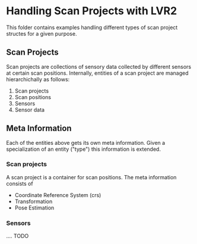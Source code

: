 # Handling Scan Projects with LVR2

This folder contains examples handling different types of scan project structes for a given purpose.

## Scan Projects
Scan projects are collections of sensory data collected by different sensors at certain scan positions. Internally, entities of a scan project are managed hierarchichally as follows:

1. Scan projects
2. Scan positions
3. Sensors
4. Sensor data

## Meta Information

Each of the entities above gets its own meta information.
Given a specialization of an entity ("type") this information is 
extended.

### Scan projects
A scan project is a container for scan positions. The meta information
consists of 

- Coordinate Reference System (crs)
- Transformation
- Pose Estimation

### Sensors
.... TODO

